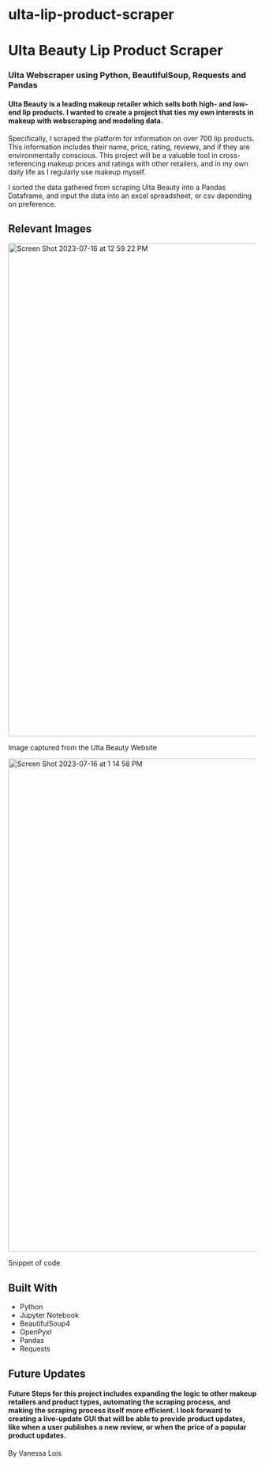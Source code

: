 # ulta-lip-product-scraper

# Ulta Beauty Lip Product Scraper
### Ulta Webscraper using Python, BeautifulSoup, Requests and Pandas

#### Ulta Beauty is a leading makeup retailer which sells both high- and low-end lip products. I wanted to create a project that ties my own interests in makeup with webscraping and modeling data. 

Specifically, I scraped the platform for information on over 700 lip products. This information includes their name, price, rating, reviews, and if they are environmentally conscious. This project will be a valuable tool in cross-referencing makeup prices and ratings with other retailers, and in my own daily life as I regularly use makeup myself.

I sorted the data gathered from scraping Ulta Beauty into a Pandas Dataframe, and input the data into an excel spreadsheet, or csv depending on preference.

## Relevant Images

<img width="1000" alt="Screen Shot 2023-07-16 at 12 59 22 PM" src="https://github.com/vloisss/ulta-lip-product-scraper/assets/137721671/6e105828-a626-4178-a7a9-dc44fd84396d">

Image captured from the Ulta Beauty Website

<img width="1000" alt="Screen Shot 2023-07-16 at 1 14 58 PM" src="https://github.com/vloisss/ulta-lip-product-scraper/assets/137721671/21cf7a69-d04d-4479-b99f-02bcb286a8be">


Snippet of code

## Built With

- Python
- Jupyter Notebook
- BeautifulSoup4
- OpenPyxl
- Pandas
- Requests

## Future Updates

#### Future Steps for this project includes expanding the logic to other makeup retailers and product types, automating the scraping process, and making the scraping process itself more efficient. I look forward to creating a live-update GUI that will be able to provide product updates, like when a user publishes a new review, or when the price of a popular product updates.


By Vanessa Lois
